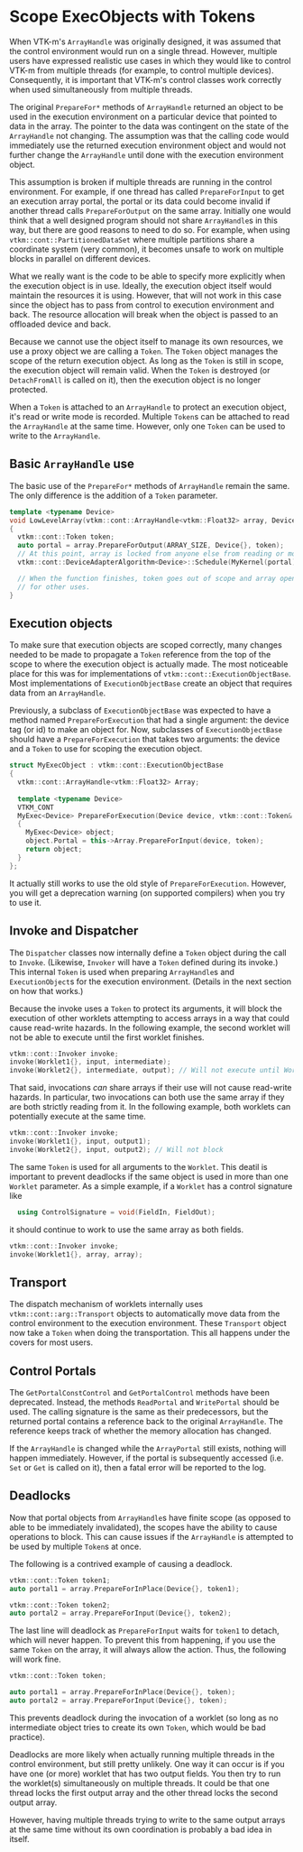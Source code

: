 # Scope ExecObjects with Tokens

When VTK-m's `ArrayHandle` was originally designed, it was assumed that the
control environment would run on a single thread. However, multiple users
have expressed realistic use cases in which they would like to control
VTK-m from multiple threads (for example, to control multiple devices).
Consequently, it is important that VTK-m's control classes work correctly
when used simultaneously from multiple threads.

The original `PrepareFor*` methods of `ArrayHandle` returned an object to
be used in the execution environment on a particular device that pointed to
data in the array. The pointer to the data was contingent on the state of
the `ArrayHandle` not changing. The assumption was that the calling code
would immediately use the returned execution environment object and would
not further change the `ArrayHandle` until done with the execution
environment object.

This assumption is broken if multiple threads are running in the control
environment. For example, if one thread has called `PrepareForInput` to get
an execution array portal, the portal or its data could become invalid if
another thread calls `PrepareForOutput` on the same array. Initially one
would think that a well designed program should not share `ArrayHandle`s in
this way, but there are good reasons to need to do so. For example, when
using `vtkm::cont::PartitionedDataSet` where multiple partitions share a
coordinate system (very common), it becomes unsafe to work on multiple
blocks in parallel on different devices.

What we really want is the code to be able to specify more explicitly when
the execution object is in use. Ideally, the execution object itself would
maintain the resources it is using. However, that will not work in this
case since the object has to pass from control to execution environment and
back. The resource allocation will break when the object is passed to an
offloaded device and back.

Because we cannot use the object itself to manage its own resources, we use
a proxy object we are calling a `Token`. The `Token` object manages the
scope of the return execution object. As long as the `Token` is still in
scope, the execution object will remain valid. When the `Token` is
destroyed (or `DetachFromAll` is called on it), then the execution object
is no longer protected.

When a `Token` is attached to an `ArrayHandle` to protect an execution
object, it's read or write mode is recorded. Multiple `Token`s can be
attached to read the `ArrayHandle` at the same time. However, only one
`Token` can be used to write to the `ArrayHandle`.

## Basic `ArrayHandle` use

The basic use of the `PrepareFor*` methods of `ArrayHandle` remain the
same. The only difference is the addition of a `Token` parameter.

``` cpp
template <typename Device>
void LowLevelArray(vtkm::cont::ArrayHandle<vtkm::Float32> array, Device)
{
  vtkm::cont::Token token;
  auto portal = array.PrepareForOutput(ARRAY_SIZE, Device{}, token);
  // At this point, array is locked from anyone else from reading or modifying
  vtkm::cont::DeviceAdapterAlgorithm<Device>::Schedule(MyKernel(portal), ARRAY_SIZE);

  // When the function finishes, token goes out of scope and array opens up
  // for other uses.
}
```

## Execution objects

To make sure that execution objects are scoped correctly, many changes
needed to be made to propagate a `Token` reference from the top of the
scope to where the execution object is actually made. The most noticeable
place for this was for implementations of
`vtkm::cont::ExecutionObjectBase`. Most implementations of
`ExecutionObjectBase` create an object that requires data from an
`ArrayHandle`.

Previously, a subclass of `ExecutionObjectBase` was expected to have a
method named `PrepareForExecution` that had a single argument: the device
tag (or id) to make an object for. Now, subclasses of `ExecutionObjectBase`
should have a `PrepareForExecution` that takes two arguments: the device
and a `Token` to use for scoping the execution object.

``` cpp
struct MyExecObject : vtkm::cont::ExecutionObjectBase
{
  vtkm::cont::ArrayHandle<vtkm::Float32> Array;
  
  template <typename Device>
  VTKM_CONT
  MyExec<Device> PrepareForExecution(Device device, vtkm::cont::Token& token)
  {
    MyExec<Device> object;
	object.Portal = this->Array.PrepareForInput(device, token);
	return object;
  }
};
```

It actually still works to use the old style of `PrepareForExecution`.
However, you will get a deprecation warning (on supported compilers) when
you try to use it.

## Invoke and Dispatcher

The `Dispatcher` classes now internally define a `Token` object during the
call to `Invoke`. (Likewise, `Invoker` will have a `Token` defined during
its invoke.) This internal `Token` is used when preparing `ArrayHandle`s
and `ExecutionObject`s for the execution environment. (Details in the next
section on how that works.)

Because the invoke uses a `Token` to protect its arguments, it will block
the execution of other worklets attempting to access arrays in a way that
could cause read-write hazards. In the following example, the second
worklet will not be able to execute until the first worklet finishes.

``` cpp
vtkm::cont::Invoker invoke;
invoke(Worklet1{}, input, intermediate);
invoke(Worklet2{}, intermediate, output); // Will not execute until Worklet1 finishes.
```

That said, invocations _can_ share arrays if their use will not cause
read-write hazards. In particular, two invocations can both use the same
array if they are both strictly reading from it. In the following example,
both worklets can potentially execute at the same time.

``` cpp
vtkm::cont::Invoker invoke;
invoke(Worklet1{}, input, output1);
invoke(Worklet2{}, input, output2); // Will not block
```

The same `Token` is used for all arguments to the `Worklet`. This deatil is
important to prevent deadlocks if the same object is used in more than one
`Worklet` parameter. As a simple example, if a `Worklet` has a control
signature like

``` cpp
  using ControlSignature = void(FieldIn, FieldOut);
```

it should continue to work to use the same array as both fields.

``` cpp
vtkm::cont::Invoker invoke;
invoke(Worklet1{}, array, array);
```

## Transport

The dispatch mechanism of worklets internally uses
`vtkm::cont::arg::Transport` objects to automatically move data from the
control environment to the execution environment. These `Transport` object
now take a `Token` when doing the transportation. This all happens under
the covers for most users.

## Control Portals

The `GetPortalConstControl` and `GetPortalControl` methods have been
deprecated. Instead, the methods `ReadPortal` and `WritePortal` should be
used. The calling signature is the same as their predecessors, but the
returned portal contains a reference back to the original `ArrayHandle`.
The reference keeps track of whether the memory allocation has changed.

If the `ArrayHandle` is changed while the `ArrayPortal` still exists,
nothing will happen immediately. However, if the portal is subsequently
accessed (i.e. `Set` or `Get` is called on it), then a fatal error will be
reported to the log.

## Deadlocks

Now that portal objects from `ArrayHandle`s have finite scope (as opposed
to able to be immediately invalidated), the scopes have the ability to
cause operations to block. This can cause issues if the `ArrayHandle` is
attempted to be used by multiple `Token`s at once.

The following is a contrived example of causing a deadlock.

``` cpp
vtkm::cont::Token token1;
auto portal1 = array.PrepareForInPlace(Device{}, token1);

vtkm::cont::Token token2;
auto portal2 = array.PrepareForInput(Device{}, token2);
```

The last line will deadlock as `PrepareForInput` waits for `token1` to
detach, which will never happen. To prevent this from happening, if you use
the same `Token` on the array, it will always allow the action. Thus, the
following will work fine.

``` cpp
vtkm::cont::Token token;

auto portal1 = array.PrepareForInPlace(Device{}, token);
auto portal2 = array.PrepareForInput(Device{}, token);
```

This prevents deadlock during the invocation of a worklet (so long as no
intermediate object tries to create its own `Token`, which would be bad
practice).

Deadlocks are more likely when actually running multiple threads in the
control environment, but still pretty unlikely. One way it can occur is if
you have one (or more) worklet that has two output fields. You then try to
run the worklet(s) simultaneously on multiple threads. It could be that one
thread locks the first output array and the other thread locks the second
output array.

However, having multiple threads trying to write to the same output arrays
at the same time without its own coordination is probably a bad idea in itself.
